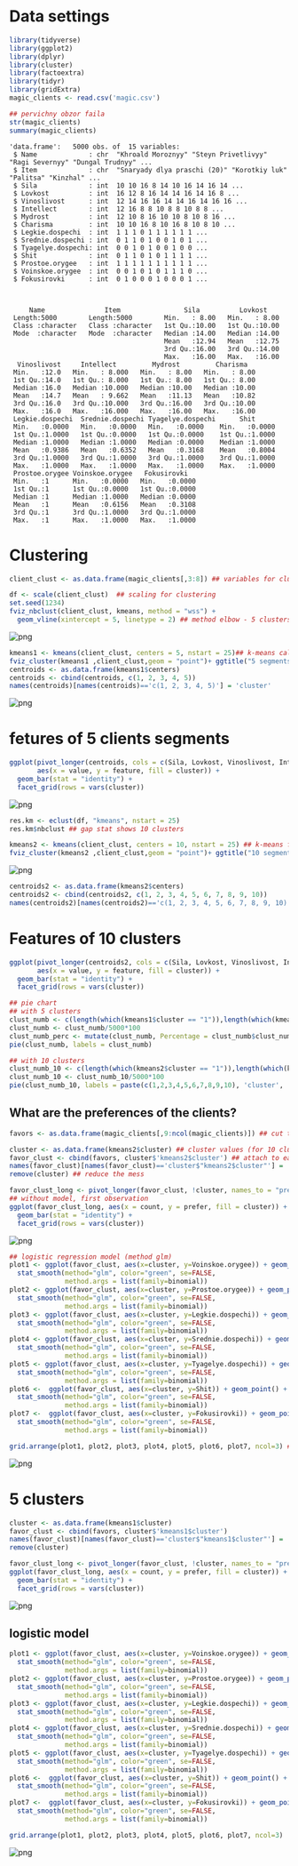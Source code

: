 # Data settings


```R
library(tidyverse)
library(ggplot2)
library(dplyr)
library(cluster)
library(factoextra)
library(tidyr)
library(gridExtra)
magic_clients <- read.csv('magic.csv')
```


```R
## pervichny obzor faila
str(magic_clients)
summary(magic_clients)
```

    'data.frame':	5000 obs. of  15 variables:
     $ Name             : chr  "Khroald Moroznyy" "Steyn Privetlivyy" "Ragi Severnyy" "Dungal Trudnyy" ...
     $ Item             : chr  "Snaryady dlya praschi (20)" "Korotkiy luk" "Palitsa" "Kinzhal" ...
     $ Sila             : int  10 10 16 8 14 10 16 14 16 14 ...
     $ Lovkost          : int  16 12 8 16 14 14 16 14 16 8 ...
     $ Vinoslivost      : int  12 14 16 16 14 14 16 14 16 16 ...
     $ Intellect        : int  12 16 8 8 10 8 8 10 8 8 ...
     $ Mydrost          : int  12 10 8 16 10 10 8 10 8 16 ...
     $ Charisma         : int  10 10 16 8 10 16 8 10 8 10 ...
     $ Legkie.dospechi  : int  1 1 1 0 1 1 1 1 1 1 ...
     $ Srednie.dospechi : int  0 1 1 0 1 0 0 1 0 1 ...
     $ Tyagelye.dospechi: int  0 0 1 0 1 0 0 1 0 0 ...
     $ Shit             : int  0 1 1 0 1 0 1 1 1 1 ...
     $ Prostoe.orygee   : int  1 1 1 1 1 1 1 1 1 1 ...
     $ Voinskoe.orygee  : int  0 0 1 0 1 0 1 1 1 0 ...
     $ Fokusirovki      : int  0 1 0 0 0 1 0 0 0 1 ...



         Name               Item                Sila          Lovkost     
     Length:5000        Length:5000        Min.   : 8.00   Min.   : 8.00  
     Class :character   Class :character   1st Qu.:10.00   1st Qu.:10.00  
     Mode  :character   Mode  :character   Median :14.00   Median :14.00  
                                           Mean   :12.94   Mean   :12.75  
                                           3rd Qu.:16.00   3rd Qu.:14.00  
                                           Max.   :16.00   Max.   :16.00  
      Vinoslivost     Intellect         Mydrost         Charisma    
     Min.   :12.0   Min.   : 8.000   Min.   : 8.00   Min.   : 8.00  
     1st Qu.:14.0   1st Qu.: 8.000   1st Qu.: 8.00   1st Qu.: 8.00  
     Median :16.0   Median :10.000   Median :10.00   Median :10.00  
     Mean   :14.7   Mean   : 9.662   Mean   :11.13   Mean   :10.82  
     3rd Qu.:16.0   3rd Qu.:10.000   3rd Qu.:16.00   3rd Qu.:10.00  
     Max.   :16.0   Max.   :16.000   Max.   :16.00   Max.   :16.00  
     Legkie.dospechi  Srednie.dospechi Tyagelye.dospechi      Shit       
     Min.   :0.0000   Min.   :0.0000   Min.   :0.0000    Min.   :0.0000  
     1st Qu.:1.0000   1st Qu.:0.0000   1st Qu.:0.0000    1st Qu.:1.0000  
     Median :1.0000   Median :1.0000   Median :0.0000    Median :1.0000  
     Mean   :0.9386   Mean   :0.6352   Mean   :0.3168    Mean   :0.8004  
     3rd Qu.:1.0000   3rd Qu.:1.0000   3rd Qu.:1.0000    3rd Qu.:1.0000  
     Max.   :1.0000   Max.   :1.0000   Max.   :1.0000    Max.   :1.0000  
     Prostoe.orygee Voinskoe.orygee   Fokusirovki    
     Min.   :1      Min.   :0.0000   Min.   :0.0000  
     1st Qu.:1      1st Qu.:0.0000   1st Qu.:0.0000  
     Median :1      Median :1.0000   Median :0.0000  
     Mean   :1      Mean   :0.6156   Mean   :0.3108  
     3rd Qu.:1      3rd Qu.:1.0000   3rd Qu.:1.0000  
     Max.   :1      Max.   :1.0000   Max.   :1.0000  


# Clustering 


```R
client_clust <- as.data.frame(magic_clients[,3:8]) ## variables for clustering
```


```R
df <- scale(client_clust)  ## scaling for clustering
set.seed(1234)
fviz_nbclust(client_clust, kmeans, method = "wss") +
  geom_vline(xintercept = 5, linetype = 2) ## method elbow - 5 clusters
```


    
![png](output_5_0.png)
    



```R
kmeans1 <- kmeans(client_clust, centers = 5, nstart = 25)## k-means calculating
fviz_cluster(kmeans1 ,client_clust,geom = "point")+ ggtitle("5 segments of the client base") ## plot 5 clusters
centroids <- as.data.frame(kmeans1$centers) 
centroids <- cbind(centroids, c(1, 2, 3, 4, 5))
names(centroids)[names(centroids)=='c(1, 2, 3, 4, 5)'] = 'cluster'
```


    
![png](output_6_0.png)
    


# fetures of 5 clients segments


```R
ggplot(pivot_longer(centroids, cols = c(Sila, Lovkost, Vinoslivost, Intellect, Mydrost, Charisma), names_to = "feature"),
       aes(x = value, y = feature, fill = cluster)) +
  geom_bar(stat = "identity") +
  facet_grid(rows = vars(cluster))
```


    
![png](output_8_0.png)
    



```R
res.km <- eclust(df, "kmeans", nstart = 25)
res.km$nbclust ## gap stat shows 10 clusters
```


```R
kmeans2 <- kmeans(client_clust, centers = 10, nstart = 25) ## k-means for 10 clusters
fviz_cluster(kmeans2 ,client_clust,geom = "point")+ ggtitle("10 segments of the client base") ## plot 10 clusters
```


    
![png](output_10_0.png)
    



```R
centroids2 <- as.data.frame(kmeans2$centers)
centroids2 <- cbind(centroids2, c(1, 2, 3, 4, 5, 6, 7, 8, 9, 10))
names(centroids2)[names(centroids2)=='c(1, 2, 3, 4, 5, 6, 7, 8, 9, 10)'] = 'cluster'
```

# Features of 10 clusters


```R
ggplot(pivot_longer(centroids2, cols = c(Sila, Lovkost, Vinoslivost, Intellect, Mydrost, Charisma), names_to = "feature"),
       aes(x = value, y = feature, fill = cluster)) +
  geom_bar(stat = "identity") +
  facet_grid(rows = vars(cluster))
```


```R
## pie chart
## with 5 clusters
clust_numb <- c(length(which(kmeans1$cluster == "1")),length(which(kmeans1$cluster == "2")),length(which(kmeans1$cluster == "3")),length(which(kmeans1$cluster == "4")),length(which(kmeans1$cluster == "5")) )
clust_numb <- clust_numb/5000*100
clust_numb_perc <- mutate(clust_numb, Percentage = clust_numb$clust_numb/5000*100)
pie(clust_numb, labels = clust_numb)
```
```R
## with 10 clusters
clust_numb_10 <- c(length(which(kmeans2$cluster == "1")),length(which(kmeans2$cluster == "2")),length(which(kmeans2$cluster == "3")),length(which(kmeans2$cluster == "4")),length(which(kmeans2$cluster == "5")),length(which(kmeans2$cluster == "6")),length(which(kmeans2$cluster == "7")),length(which(kmeans2$cluster == "8")),length(which(kmeans2$cluster == "9")),length(which(kmeans2$cluster == "10")) )
clust_numb_10 <- clust_numb_10/5000*100
pie(clust_numb_10, labels = paste(c(1,2,3,4,5,6,7,8,9,10), 'cluster', '-',clust_numb_10, sep = ' ', '%'))
```  


## What are the preferences of the clients?


```R
favors <- as.data.frame(magic_clients[,9:ncol(magic_clients)]) ## cut the weapon part
```


```R
cluster <- as.data.frame(kmeans2$cluster) ## cluster values (for 10 clusters) 
favor_clust <- cbind(favors, cluster$'kmeans2$cluster') ## attach to each item cluster number
names(favor_clust)[names(favor_clust)=='cluster$"kmeans2$cluster"'] = 'cluster'
remove(cluster) ## reduce the mess 
```


```R
favor_clust_long <- pivot_longer(favor_clust, !cluster, names_to = "prefer", values_to = "count")
## without model, first observation
ggplot(favor_clust_long, aes(x = count, y = prefer, fill = cluster)) +
  geom_bar(stat = "identity") +
  facet_grid(rows = vars(cluster))
```


    
![png](output_18_0.png)
    



```R
## logistic regression model (method glm)
plot1 <- ggplot(favor_clust, aes(x=cluster, y=Voinskoe.orygee)) + geom_point() +
  stat_smooth(method="glm", color="green", se=FALSE,
              method.args = list(family=binomial))
plot2 <- ggplot(favor_clust, aes(x=cluster, y=Prostoe.orygee)) + geom_point() +
  stat_smooth(method="glm", color="green", se=FALSE,
              method.args = list(family=binomial))
plot3 <- ggplot(favor_clust, aes(x=cluster, y=Legkie.dospechi)) + geom_point() +
  stat_smooth(method="glm", color="green", se=FALSE,
              method.args = list(family=binomial))
plot4 <- ggplot(favor_clust, aes(x=cluster, y=Srednie.dospechi)) + geom_point() +
  stat_smooth(method="glm", color="green", se=FALSE,
              method.args = list(family=binomial))
plot5 <- ggplot(favor_clust, aes(x=cluster, y=Tyagelye.dospechi)) + geom_point() +
  stat_smooth(method="glm", color="green", se=FALSE,
              method.args = list(family=binomial))
plot6 <-  ggplot(favor_clust, aes(x=cluster, y=Shit)) + geom_point() +
  stat_smooth(method="glm", color="green", se=FALSE,
              method.args = list(family=binomial))
plot7 <-  ggplot(favor_clust, aes(x=cluster, y=Fokusirovki)) + geom_point() +
  stat_smooth(method="glm", color="green", se=FALSE,
              method.args = list(family=binomial))

grid.arrange(plot1, plot2, plot3, plot4, plot5, plot6, plot7, ncol=3) ## arrange plots in nice table
```


    
![png](output_19_1.png)
    


# 5 clusters


```R
cluster <- as.data.frame(kmeans1$cluster) 
favor_clust <- cbind(favors, cluster$'kmeans1$cluster')
names(favor_clust)[names(favor_clust)=='cluster$"kmeans1$cluster"'] = 'cluster'
remove(cluster)
```


```R
favor_clust_long <- pivot_longer(favor_clust, !cluster, names_to = "prefer", values_to = "count")
ggplot(favor_clust_long, aes(x = count, y = prefer, fill = cluster)) +
  geom_bar(stat = "identity") +
  facet_grid(rows = vars(cluster))
```


    
![png](output_22_0.png)
    

## logistic model

```R
plot1 <- ggplot(favor_clust, aes(x=cluster, y=Voinskoe.orygee)) + geom_point() +
  stat_smooth(method="glm", color="green", se=FALSE,
              method.args = list(family=binomial))
plot2 <- ggplot(favor_clust, aes(x=cluster, y=Prostoe.orygee)) + geom_point() +
  stat_smooth(method="glm", color="green", se=FALSE,
              method.args = list(family=binomial))
plot3 <- ggplot(favor_clust, aes(x=cluster, y=Legkie.dospechi)) + geom_point() +
  stat_smooth(method="glm", color="green", se=FALSE,
              method.args = list(family=binomial))
plot4 <- ggplot(favor_clust, aes(x=cluster, y=Srednie.dospechi)) + geom_point() +
  stat_smooth(method="glm", color="green", se=FALSE,
              method.args = list(family=binomial))
plot5 <- ggplot(favor_clust, aes(x=cluster, y=Tyagelye.dospechi)) + geom_point() +
  stat_smooth(method="glm", color="green", se=FALSE,
              method.args = list(family=binomial))
plot6 <-  ggplot(favor_clust, aes(x=cluster, y=Shit)) + geom_point() +
  stat_smooth(method="glm", color="green", se=FALSE,
              method.args = list(family=binomial))
plot7 <-  ggplot(favor_clust, aes(x=cluster, y=Fokusirovki)) + geom_point() +
  stat_smooth(method="glm", color="green", se=FALSE,
              method.args = list(family=binomial))

grid.arrange(plot1, plot2, plot3, plot4, plot5, plot6, plot7, ncol=3)
```

    
![png](output_23_1.png)
    

